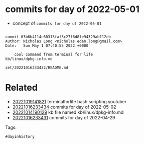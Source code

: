 # commits for day of 2022-05-01

- concept of `commits for day of 2022-05-01`

```

commit 03b6b4114c60313faf3c27f6d8fe94329ab112eb
Author: Nicholas Long <nicholas.eden.long@gmail.com>
Date:   Sun May 1 07:40:55 2022 +0000

    cool command from terminal for life
kb/linux/dpkg-info.md
```

` zet/20221016233432/README.md `

# Related

- [20221019141821](/zet/20221019141821/README.md) terminalforlife bash scripting youtuber
- [20221016233434](/zet/20221016233434/README.md) commits for day of 2022-05-02
- [20221014190129](/zet/20221014190129/README.md) kb file named kb/linux/dpkg-info.md
- [20221016233431](/zet/20221016233431/README.md) commits for day of 2022-04-29

Tags:

    #dayinhistory
